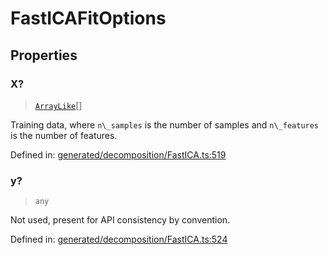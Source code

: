 # FastICAFitOptions

## Properties

### X?

> [`ArrayLike`](../types/ArrayLike.md)[]

Training data, where `n\_samples` is the number of samples and `n\_features` is the number of features.

Defined in:  [generated/decomposition/FastICA.ts:519](https://github.com/transitive-bullshit/scikit-learn-ts/blob/b59c1ff/packages/sklearn/src/generated/decomposition/FastICA.ts#L519)

### y?

> `any`

Not used, present for API consistency by convention.

Defined in:  [generated/decomposition/FastICA.ts:524](https://github.com/transitive-bullshit/scikit-learn-ts/blob/b59c1ff/packages/sklearn/src/generated/decomposition/FastICA.ts#L524)
